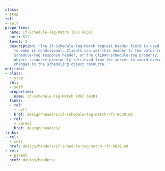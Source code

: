 ```yaml
---
class:
- stop
rel:
- self
properties:
  name: If-Schedule-Tag-Match (RFC 6638)
  sort: 521
  level: 2
  description: 'The If-Schedule-Tag-Match request header field is used with a method
    to make it conditional. Clients can set this header to the value returned in the
    Schedule-Tag response header, or the CALDAV:schedule-tag property, of a scheduling
    object resource previously retrieved from the server to avoid overwriting "consequential"
    changes to the scheduling object resource. '
entities:
- class:
  - stop
  rel:
  - self
  properties:
    name: If-Schedule-Tag-Match (RFC 6638)
  links:
  - rel:
    - self
    href: design/headers/if-schedule-tag-match-rfc-6638.md
  - rel:
    - parent
    href: design/headers/
links:
- rel:
  - self
  href: design/headers/if-schedule-tag-match-rfc-6638.md
- rel:
  - parent
  href: design/headers/
...
```

